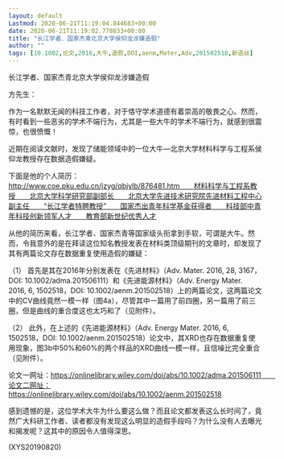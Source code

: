 ```yaml
---
layout: default
Lastmod: 2020-06-21T11:19:04.844683+00:00
date: 2020-06-21T11:19:02.778833+00:00
title: "长江学者、国家杰青北京大学侯仰龙涉嫌造假"
author: ""
tags: [10.1002,论文,2016,大牛,造假,DOI,aenm,Mater,Adv,201502518,新语丝]
---
```


长江学者、国家杰青北京大学侯仰龙涉嫌造假

方先生：

作为一名默默无闻的科技工作者，对于恪守学术道德有着崇高的敬畏之心。然而，有时看到一些恶劣的学术不端行为，尤其是一些大牛的学术不端行为，就感到很震惊，也很愤慨！

近期在阅读文献时，发现了储能领域中的一位大牛—北京大学材料科学与工程系侯仰龙教授存在数据造假嫌疑。

下面是他的个人简历：　　http://www.coe.pku.edu.cn/jzyg/qbjylb/876481.htm　　材料科学与工程系教授　　北京大学科学研究部副部长　　北京大学先进技术研究院先进材料工程中心副主任　　“长江学者特聘教授”　　国家杰出青年科学基金获得者　　科技部中青年科技创新领军人才　　教育部新世纪优秀人才

从他的简历来看，长江学者、国家杰青等国家级头衔拿到手软，可谓是大牛。然而，令我意外的是在拜读这位知名教授发表在材料类顶级期刊的文章时，却发现了其有两篇论文存在数据重复使用造假的嫌疑：

（1） 首先是其在2016年分别发表在《先进材料》（Adv. Mater. 2016, 28, 3167，DOI: 10.1002/adma.201506111）和《先进能源材料》（Adv. Energy Mater. 2016, 6, 1502518，DOI: 10.1002/aenm.201502518）上的两篇论文，这两篇论文中的CV曲线竟然一模一样（图4a），尽管其中一篇用了前四圈，另一篇用了前三圈，但是曲线的重合度这也太巧和了（见附件）。

（2） 此外，在上述的《先进能源材料》（Adv. Energy Mater. 2016, 6, 1502518，DOI: 10.1002/aenm.201502518）论文中，其XRD也存在数据重复使用现象，图3b中50%和60%的两个样品的XRD曲线一模一样，且信噪比完全重合（见附件）。

论文一网址：https://onlinelibrary.wiley.com/doi/abs/10.1002/adma.201506111　　论文二网址：https://onlinelibrary.wiley.com/doi/abs/10.1002/aenm.201502518

感到遗憾的是，这位学术大牛为什么要这么做？而且论文都发表这么长时间了，竟然广大科研工作者、读者都没有发现这么明显的造假手段吗？为什么没有人去曝光和揭发呢？这其中的原因令人值得深思。

(XYS20190820)

